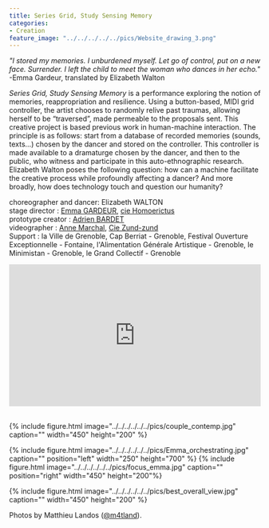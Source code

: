 ```yaml
---
title: Series Grid, Study Sensing Memory
categories:
- Creation
feature_image: "../../../../../pics/Website_drawing_3.png"
---
```


*"I stored my memories. I unburdened myself. Let go of control, put on a new face. Surrender. I left the child to meet the woman who dances in her echo."* <br />
-Emma Gardeur, translated by Elizabeth Walton

*Series Grid, Study Sensing Memory* is a performance exploring the notion of memories, reappropriation and resilience. Using a button-based, MIDI grid controller, the artist chooses to randomly relive past traumas, allowing herself to be “traversed”, made permeable to the proposals sent. This creative project is based previous work in human-machine interaction. The principle is as follows: start from a database of recorded memories (sounds, texts...) chosen by the dancer and stored on the controller. This controller is made available to a dramaturge chosen by the dancer, and then to the public, who witness and participate in this auto-ethnographic research. Elizabeth Walton poses the following question: how can a machine facilitate the creative process while profoundly affecting a dancer? And more broadly, how does technology touch and question our humanity?

choreographer and dancer: Elizabeth WALTON <br />
stage director : [Emma GARDEUR](https://emmagdr.wixsite.com/profil), [cie Homoerictus](https://homoerictuscompagnie.wixsite.com/artderue) <br />
prototype creator : [Adrien BARDET](https://www.instagram.com/abdt_visuels/)<br />
videographer : [Anne Marchal](https://annemarchalpro.wixsite.com/portfolio), [Cie Zund-zund](https://www.facebook.com/Collectif.Zundzund/)<br />
Support : la Ville de Grenoble, Cap Berriat - Grenoble, Festival Ouverture Exceptionnelle - Fontaine, l'Alimentation Générale Artistique - Grenoble, le Minimistan - Grenoble, le Grand Collectif - Grenoble  


<div style="padding:56.25% 0 0 0;position:relative;"><iframe src="https://player.vimeo.com/video/939008329?badge=0&amp;autopause=0&amp;player_id=0&amp;app_id=58479" frameborder="0" allow="autoplay; fullscreen; picture-in-picture; clipboard-write" style="position:absolute;top:0;left:0;width:100%;height:100%;" title="TEASER - Series Grid, Study Sensing Memory"></iframe></div><script src="https://player.vimeo.com/api/player.js"></script>
<br />

{% include figure.html image="../../../../../../pics/couple_contemp.jpg" caption="" width="450" height="200" %}

{% include figure.html image="../../../../../../pics/Emma_orchestrating.jpg" caption="" position="left" width="250" height="700" %} {% include figure.html image="../../../../../../pics/focus_emma.jpg" caption="" position="right" width="450" height="200"%}

{% include figure.html image="../../../../../../pics/best_overall_view.jpg" caption="" width="450" height="200" %} 

Photos by Matthieu Landos ([@m4tland](https://www.instagram.com/m4tland/)).
